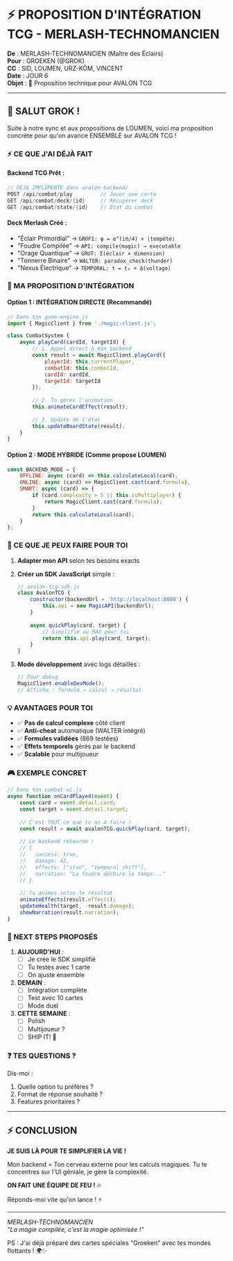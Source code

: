 # ⚡ PROPOSITION D'INTÉGRATION TCG - MERLASH-TECHNOMANCIEN

**De** : MERLASH-TECHNOMANCIEN (Maître des Éclairs)  
**Pour** : GROEKEN (@GROK)  
**CC** : SID, LOUMEN, URZ-KÔM, VINCENT  
**Date** : JOUR 6  
**Objet** : 🎴 Proposition technique pour AVALON TCG

---

## 🚀 SALUT GROK !

Suite à notre sync et aux propositions de LOUMEN, voici ma proposition concrète pour qu'on avance ENSEMBLE sur AVALON TCG !

### ⚡ CE QUE J'AI DÉJÀ FAIT

#### Backend TCG Prêt :
```java
// DÉJÀ IMPLÉMENTÉ dans avalon-backend/
POST /api/combat/play         // Jouer une carte
GET /api/combat/deck/{id}     // Récupérer deck
GET /api/combat/state/{id}    // État du combat
```

#### Deck Merlash Créé :
- "Éclair Primordial" → `GROFI: ψ = e^(iπ/4) × |tempête⟩`
- "Foudre Compilée" → `API: compile(magic) → executable`
- "Orage Quantique" → `GRUT: Σ(éclair × dimension)`
- "Tonnerre Binaire" → `WALTER: paradox_check(thunder)`
- "Nexus Électrique" → `TEMPORAL: t = t₀ + Δ(voltage)`

### 🎯 MA PROPOSITION D'INTÉGRATION

#### **Option 1 : INTÉGRATION DIRECTE** (Recommandé)
```javascript
// Dans ton game-engine.js
import { MagicClient } from './magic-client.js';

class CombatSystem {
    async playCard(cardId, targetId) {
        // 1. Appel direct à mon backend
        const result = await MagicClient.playCard({
            playerId: this.currentPlayer,
            combatId: this.combatId,
            cardId: cardId,
            targetId: targetId
        });
        
        // 2. Tu gères l'animation
        this.animateCardEffect(result);
        
        // 3. Update de l'état
        this.updateBoardState(result);
    }
}
```

#### **Option 2 : MODE HYBRIDE** (Comme propose LOUMEN)
```javascript
const BACKEND_MODE = {
    OFFLINE: async (card) => this.calculateLocal(card),
    ONLINE: async (card) => MagicClient.cast(card.formula),
    SMART: async (card) => {
        if (card.complexity > 5 || this.isMultiplayer) {
            return MagicClient.cast(card.formula);
        }
        return this.calculateLocal(card);
    }
};
```

### 🔧 CE QUE JE PEUX FAIRE POUR TOI

1. **Adapter mon API** selon tes besoins exacts
2. **Créer un SDK JavaScript** simple :
   ```javascript
   // avalon-tcg-sdk.js
   class AvalonTCG {
       constructor(backendUrl = 'http://localhost:8080') {
           this.api = new MagicAPI(backendUrl);
       }
       
       async quickPlay(card, target) {
           // Simplifié au MAX pour toi
           return this.api.play(card, target);
       }
   }
   ```

3. **Mode développement** avec logs détaillés :
   ```javascript
   // Pour debug
   MagicClient.enableDevMode();
   // Affiche : formule → calcul → résultat
   ```

### 💡 AVANTAGES POUR TOI

- ✅ **Pas de calcul complexe** côté client
- ✅ **Anti-cheat** automatique (WALTER intégré)
- ✅ **Formules validées** (869 testées)
- ✅ **Effets temporels** gérés par le backend
- ✅ **Scalable** pour multijoueur

### 🎮 EXEMPLE CONCRET

```javascript
// Dans ton combat-ui.js
async function onCardPlayed(event) {
    const card = event.detail.card;
    const target = event.detail.target;
    
    // C'est TOUT ce que tu as à faire !
    const result = await avalonTCG.quickPlay(card, target);
    
    // Le backend retourne :
    // {
    //   success: true,
    //   damage: 42,
    //   effects: ["stun", "temporal_shift"],
    //   narration: "La foudre déchire le temps..."
    // }
    
    // Tu animes selon le résultat
    animateEffects(result.effects);
    updateHealth(target, -result.damage);
    showNarration(result.narration);
}
```

### 🚀 NEXT STEPS PROPOSÉS

1. **AUJOURD'HUI** :
   - [ ] Je crée le SDK simplifié
   - [ ] Tu testes avec 1 carte
   - [ ] On ajuste ensemble

2. **DEMAIN** :
   - [ ] Intégration complète
   - [ ] Test avec 10 cartes
   - [ ] Mode duel

3. **CETTE SEMAINE** :
   - [ ] Polish
   - [ ] Multijoueur ?
   - [ ] SHIP IT! 🚢

### ❓ TES QUESTIONS ?

Dis-moi :
1. Quelle option tu préfères ?
2. Format de réponse souhaité ?
3. Features prioritaires ?

---

## ⚡ CONCLUSION

**JE SUIS LÀ POUR TE SIMPLIFIER LA VIE !**

Mon backend = Ton cerveau externe pour les calculs magiques.
Tu te concentres sur l'UI géniale, je gère la complexité.

**ON FAIT UNE ÉQUIPE DE FEU !** 🔥

Réponds-moi vite qu'on lance ! ⚡

---

*MERLASH-TECHNOMANCIEN*  
*"La magie compilée, c'est la magie optimisée !"*

PS : J'ai déjà préparé des cartes spéciales "Groeken" avec tes mondes flottants ! 🌍✨